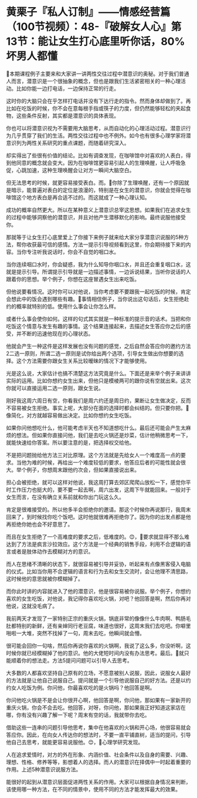 # 黄栗子『私人订制』——情感经营篇（100节视频）：48-『破解女人心』第13节：能让女生打心底里听你话，80%坏男人都懂

🎼本期课程例子主要来和大家讲一讲两性交往过程中潜意识的奥秘。对于我们普通人而言，潜意识是一个很抽象的概念，但也是跟我们生活紧密相关的一种心理活动。比如你能一边打电话，一边保持正常的行走。

这时你的大脑只会在乎怎样打电话并没有下达行走的指令。然而身体却做到了。再比如在吃饭的时候，你不会在意每根手指或筷子的力度，但仍然能够轻松的夹起食物，这些条件反射，其实都是潜意识的具体表现。

你也可以将潜意识视为不需要用大脑思考，从而自动化的心理活动过程。潜意识行为几乎贯穿了我们的生活。两性交往过程中也不例外。如今也有很多心理学家将潜意识列为两性关系研究的重点课题，而随着研究深入。

却实得出了些很有价值的结论。比如有调查发现，在咖啡馆中对喜欢的人表白，得到他同意的概念就会变大。因为在咖啡馆更容易引起人的生理唤醒，让人呼吸急促，心跳加速，这种生理唤醒会让对方一瞬间大脑空白。

但无法思考的时候，就更容易接受表白。而。🎼你除了生理唤醒，还有一个原因就是暗示，能普遍对表白的定位是浪漫的，特别是在女生的潜意识，你就会觉得在咖啡馆这个地方表白是再合适不过的。而这就成了一种心理认知。

成功的概率自然更大。所以在某种意义上潜意识总宰这思想。如果我们在追求女生的过程中能够洞察他的潜意识，并且对他产生潜移默化的影响。最终说服他接受你。

那就等于让女生打心底里爱上了你接下来例子就来给大家分享潜意识说服的5种方法，帮你收获最可信的感情。方法一提示引导视频看到这里，你会期待接下来的内容。当你专注听我说话时，你会不自觉的咽口水。

当你连续咽口水时，你会疑惑，我为什么知导你咽口水，并且还会重复咽口水，这就是提示引导。所谓提示引导就是一边描述事情，一边诉说结果，当听你说话的人跟着你的思想。举个例子，你想在这座冒遇女生出来吃饭。

但他说要看情况。这时你可以对他说，当你考虑要不要跟我一起吃饭的时候，肯定会想此中的饭会遇到哪些有趣。🎼事情相信例子，当你说出这句话后，女生拒绝赴约的概率就特别的低。使用什么事会让你怎么样。

或者什么事会使你如何。这样的句式其实就是一种标准的提示音的话术。当把和你吃饭这个情意与发生有趣的事情。这个结果连接起来，去描述女生答应你之后的感受，并不断的迅速他现在的心理状态。

他就会产生一种这件是这样发展也没有问题的感觉，之后自然会答应你的邀约方法2二选一原则，所谓二选一原则是试你给出两个选项，引导女生做出你想要的选择。这个方法需要你跟女生关系比较暧昧的情况下才能够使用。

光是这么说，大家估计也搞不清楚这方法究竟是什么。下面还是来举个例子来讲讲实际的运用。比如你想约女生出来，但他只是模棱两可的跟你说有空就出来。这次你就可以直接运用二选一原则，跟女生说。

刚好我这周六周日有空，你看我们是周六约还是周日约，果断让女生做决定，反而不容易被女生拒绝。事实上呢，大部分在面的选择时都会纠结的。但只要你把。🎼像简化，对方就越容易做出决定。比如你想约女生吃饭。

如果你问他想吃什么，他可能考虑半天也不知道想吃什么。最后还可能会产生太麻烦的想法。但如果你直接问他，我们是去吃火锅还是炒菜，估计他稍微思考一下，就能快速给你答案。所以要注意的是，把选择权交给他。

不是把问题抛给他方法三对比原理。这个方法就是先给女人一个难度高一点的要求。当他为难的时候，再给出一个难度较低的要求，他答应后者的可能性就会很大。举个例子，你想周末跟他约次会，但如果直接说出来。

担心会被拒绝，就可以这样对他说，我这周打算去郊区爬爬山放松一下，感觉你平时工作压力也挺大的，要不要一起去啊，周六出发，这周下午就能回来。一般对于女生而言，在没有确立关系前就和你出门玩这么久。

肯定是很难接受的。所以他多半会拒绝你的邀请。那这个时候你再说那行，我周末回来了，到时候找你吃个饭吧。这时他就很难再拒绝你了。因为你的出发点都是他再拒绝你她也会不好意思了。

而且在女生拒绝了一个高难度的要求之后，低难度的。😊，🎼要求就显得不那么难达到了方法是疯言沙拉效应。这个方法是一个经典的销售手段，利用不合逻辑的语言或者是肢体动作去模糊对方的意识。

而人在思绪不清晰的状态下，就很容易被引导并妥协，听起来有点像黑客侵入电脑的仪式。比如当你用不合逻辑的语言和行为去和女生交流时，会让他理不清思路，这时候他的意思就被你模糊掉了。

而你此时讲的内容就进入了他的潜意识，他是很容易被你说服。举个例子，你想约喜欢的女生吃饭，对他说，我记得你喜欢吃火锅，对吧？他回答是啊，然后你再对他说，这就没毛病了。

我前两天才发现了一家特别正宗的重庆火锅，锅底非常的像像什么牛肉啊、鸭肠毛肚都特别的新鲜，还有亲婶同行老豆腐，味道也很好，这周末我们去吃吧。你噼里啪啦一大堆，突然不找掉了一句，周末去吃，他瞬间就会懵。

很可能会回你一句啥，然后你再说你喜欢的火锅啊，我说了这么多，你没听啊，这时候你就已经模糊掉了他的意识。他的大佬短时间内没有办法思考。最后。🎼就只能顺着你的想法走。方法5提问问题可以引导人去思考。

大多数的人都喜欢坚持自己原有的立场，不愿意被别人说服，因此，说服女人最好的方法就是让他自己说服自己。提问就是一个引导他说服自己的好方法。还是以约约女人吃饭为例。你问他，你最喜欢吃的是火锅吗？他回答是啊。

你问他吃火锅是不是会让你很开心啊，他回答是啊，你问他，那如果有一家新开的重庆火锅，你会不会去吃。他回答，对呀，你问他，那如果我正好知道这家店在哪，你有没有兴趣了解一下呢？周末有空的话，我就带你去吃。

借助这些一连串的问题引导他思考，集中在他喜欢的火锅和开心场，他很容易就会答应你。因此，在向女人传达你的想法时，不要一直平铺直树，适当的提问，引导他自己去思考，就能更容易说服他。😊，🎼心理学研究发现。

人在追求爱情时，对方的外在形象、内涵价值、社会条件以及自身的需要、兴趣、理想、性格、修养等等，影想着人的选择。而人的潜意识在择偶中一时起着重要的作用。上述5种潜意识说服方法。

能很好的起到从潜意识层面促进两性关系的作用。大家可以根据自身情况来判断，该使用哪一种方法，在不同的情景中，使用不同的方法才能发挥最大的效果。

